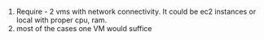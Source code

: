 
1) Require - 2 vms with network connectivity. It could be ec2 instances or local with proper cpu, ram.
2) most of the cases one VM would suffice


